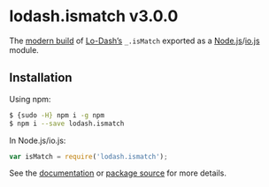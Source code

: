 # lodash.ismatch v3.0.0

The [modern build](https://github.com/lodash/lodash/wiki/Build-Differences) of [Lo-Dash’s](https://lodash.com/) `_.isMatch` exported as a [Node.js](http://nodejs.org/)/[io.js](https://iojs.org/) module.

## Installation

Using npm:

```bash
$ {sudo -H} npm i -g npm
$ npm i --save lodash.ismatch
```

In Node.js/io.js:

```js
var isMatch = require('lodash.ismatch');
```

See the [documentation](https://lodash.com/docs#isMatch) or [package source](https://github.com/lodash/lodash/blob/3.0.0-npm-packages/lodash.ismatch) for more details.
